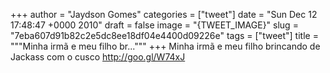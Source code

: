
+++
author = "Jaydson Gomes"
categories = ["tweet"]
date = "Sun Dec 12 17:48:47 +0000 2010"
draft = false
image = "{TWEET_IMAGE}"
slug = "7eba607d91b82c2e5dc8ee18df04e4400d09226e"
tags = ["tweet"]
title = """Minha irmã e meu filho br..."""
+++
Minha irmã e meu filho brincando de Jackass com o cusco http://goo.gl/W74xJ
